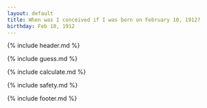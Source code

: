 ```yaml
---
layout: default
title: When was I conceived if I was born on February 10, 1912?
birthday: Feb 10, 1912
---
```


{% include header.md %}

{% include guess.md %}

{% include calculate.md %}

{% include safety.md %}

{% include footer.md %}



